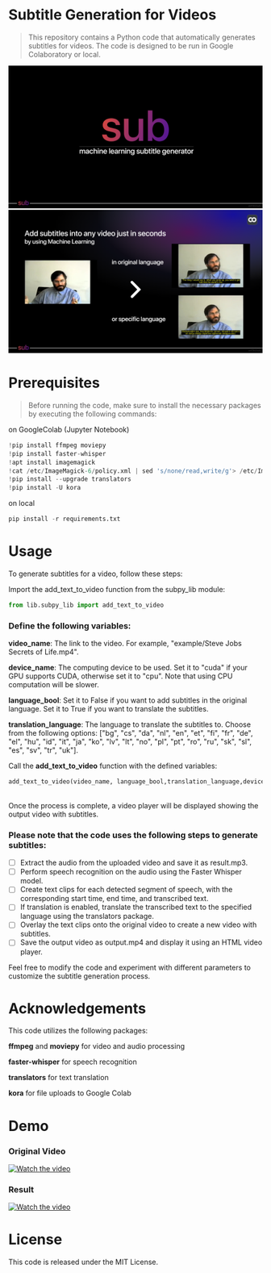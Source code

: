 # Subtitle Generation for Videos
>This repository contains a Python code that automatically generates subtitles for videos. The code is designed to be run in Google Colaboratory or local.


![alt text](https://github.com/enf3tri/sub/blob/main/img/sub-screen-1.png)
![alt text](https://github.com/enf3tri/sub/blob/main/img/sub-screen-2.png)

# Prerequisites
> Before running the code, make sure to install the necessary packages by executing the following commands:

on GoogleColab (Jupyter Notebook)
``` .py
!pip install ffmpeg moviepy
!pip install faster-whisper
!apt install imagemagick
!cat /etc/ImageMagick-6/policy.xml | sed 's/none/read,write/g'> /etc/ImageMagick-6/policy.xml
!pip install --upgrade translators
!pip install -U kora
  ```
  
 on local
 ``` .py
 pip install -r requirements.txt
 ``` 
 


# Usage
To generate subtitles for a video, follow these steps:

Import the add_text_to_video function from the subpy_lib module:

``` .py
from lib.subpy_lib import add_text_to_video
```
### Define the following variables:

**video_name**: The link to the video. For example, "example/Steve Jobs Secrets of Life.mp4".

**device_name**: The computing device to be used. Set it to "cuda" if your GPU supports CUDA, otherwise set it to "cpu". Note that using CPU computation will be slower.

**language_bool**: Set it to False if you want to add subtitles in the original language. Set it to True if you want to translate the subtitles.

**translation_language**: The language to translate the subtitles to. Choose from the following options: ["bg", "cs", "da", "nl", "en", "et", "fi", "fr", "de", "el", "hu", "id", "it", "ja", "ko", "lv", "lt", "no", "pl", "pt", "ro", "ru", "sk", "sl", "es", "sv", "tr", "uk"].

Call the **add_text_to_video** function with the defined variables:
``` .py
add_text_to_video(video_name, language_bool,translation_language,device_name)
  
```


Once the process is complete, a video player will be displayed showing the output video with subtitles.

### Please note that the code uses the following steps to generate subtitles:

- [ ] Extract the audio from the uploaded video and save it as result.mp3.
- [ ] Perform speech recognition on the audio using the Faster Whisper model.
- [ ] Create text clips for each detected segment of speech, with the corresponding start time, end time, and transcribed text.
- [ ] If translation is enabled, translate the transcribed text to the specified language using the translators package.
- [ ] Overlay the text clips onto the original video to create a new video with subtitles.
- [ ] Save the output video as output.mp4 and display it using an HTML video player.

Feel free to modify the code and experiment with different parameters to customize the subtitle generation process.



# Acknowledgements

This code utilizes the following packages:

**ffmpeg** and **moviepy** for video and audio processing

**faster-whisper** for speech recognition

**translators** for text translation

**kora** for file uploads to Google Colab


# Demo
### Original Video
[![Watch the video](https://img.youtube.com/vi/kYfNvmF0Bqw/default.jpg)](https://www.youtube.com/watch?v=kYfNvmF0Bqw)
### Result
[![Watch the video](https://img.youtube.com/vi/5NGPkdrmzIo/default.jpg)](https://www.youtube.com/watch?v=5NGPkdrmzIo)


# License
This code is released under the MIT License.
